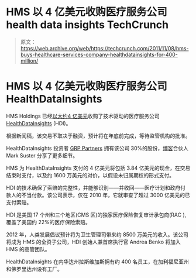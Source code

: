 # HMS 以 4 亿美元收购医疗服务公司 health data insights TechCrunch

> 原文：<https://web.archive.org/web/https://techcrunch.com/2011/11/08/hms-buys-healthcare-services-company-healthdatainsights-for-400-million/>

# HMS 以 4 亿美元收购医疗服务公司 HealthDataInsights

HMS Holdings 已经[以大约](https://web.archive.org/web/20230203133221/http://investor.hms.com/releasedetail.cfm?ReleaseID=621247)[4 亿美元](https://web.archive.org/web/20230203133221/http://www.crunchbase.com/company/healthdatainsights)收购了技术驱动的医疗服务公司 [HealthDataInsights](https://web.archive.org/web/20230203133221/http://www.healthdatainsights.com/) (HDI)。

根据新闻稿，该交易不取决于融资，预计将在年底前完成，等待监管机构的批准。

HealthDataInsights 投资者 [GRP Partners](https://web.archive.org/web/20230203133221/http://www.crunchbase.com/financial-organization/grp-partners) 拥有该公司 30%的股份，[博客](https://web.archive.org/web/20230203133221/http://www.bothsidesofthetable.com/2011/11/08/healthdatainsights-sells-for-400-million-big-win-for-grp-partners/)合伙人 Mark Suster 分享了更多细节。

HMS 为 HealthDataInsights 支付的 4 亿美元将包括 3.84 亿美元的现金，在交易结束时支付，以及约 1600 万美元的对价，以假设未归属期权的形式支付。

HDI 的技术确保了索赔的完整性，并能够识别——并收回——医疗计划和政府付款人的不当付款。该公司表示，仅在 2010 年，它就审查了超过 3000 亿美元的已支付索赔。

HDI 是美国 17 个州和三个地区(CMS 区)的独家医疗保险恢复审计承包商(RAC ),覆盖了美国约 22%的医疗保险索赔。

2012 年，人类发展倡议预计将为卫生管理司带来约 8500 万美元的收入。该公司将成为 HMS 的全资子公司，HDI 创始人兼首席执行官 Andrea Benko 将加入 HMS 的高管团队。

HealthDataInsights 在内华达州拉斯维加斯拥有约 400 名员工，在加利福尼亚州和佛罗里达州设有工厂。